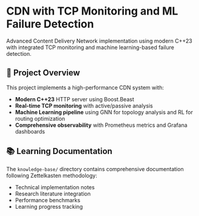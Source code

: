 # CDN with TCP Monitoring and ML Failure Detection

Advanced Content Delivery Network implementation using modern C++23 with integrated TCP monitoring and machine learning-based failure detection.

## 🚀 Project Overview

This project implements a high-performance CDN system with:
- **Modern C++23** HTTP server using Boost.Beast
- **Real-time TCP monitoring** with active/passive analysis  
- **Machine Learning pipeline** using GNN for topology analysis and RL for routing optimization
- **Comprehensive observability** with Prometheus metrics and Grafana dashboards

## 📚 Learning Documentation

The `knowledge-base/` directory contains comprehensive documentation following Zettelkasten methodology:
- Technical implementation notes
- Research literature integration  
- Performance benchmarks
- Learning progress tracking